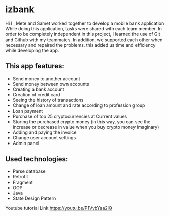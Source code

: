 # izbank

Hi 
I , Mete and Samet worked together to develop a mobile bank application
While doing this application, tasks were shared with each team member.
In order to be completely independent in this project, I learned the use of Git and Github with my teammates.
In addition, we supported each other when necessary and repaired the problems.
this added us time and efficiency while developing the app.

## This app features:
* Send money to another account
* Send money between own accounts
* Creating a bank account
* Creation of credit card
* Seeing the history of transactions
* Change of loan amount and rate according to profession group
* Loan payment
* Purchase of top 25 cryptocurrencies at Current values
* Storing the purchased crypto money (in this way, you can see the increase or decrease in value when you buy crypto money imaginary)
* Adding and paying the invoice
* Change user account settings
* Admin panel

## Used technologies:
* Parse database
* Retrofit
* Fragment
* OOP
* Java
* State Design Pattern

Youtube tutorial Link:https://youtu.be/P1VvbYsa2lQ

